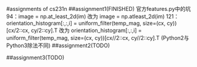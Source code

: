 #assignments of cs231n
##assignment1(FINISHED)
    官方features.py中的坑
    94：image = np.at_least_2d(im) 改为 image = np.atleast_2d(im)
    121：orientation_histogram[:,:,i] = uniform_filter(temp_mag, size=(cx, cy))[cx/2::cx, cy/2::cy].T
    改为 orientation_histogram[:,:,i] = uniform_filter(temp_mag, size=(cx, cy))[cx//2::cx, cy//2::cy].T
    (Python2与Python3除法不同) 
##assignment2(TODO)

##assignment3(TODO)
